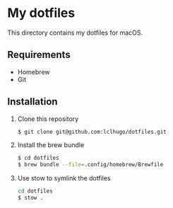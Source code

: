 # My dotfiles

This directory contains my dotfiles for macOS.

## Requirements

- Homebrew
- Git

## Installation

1. Clone this repository

   ```sh
   $ git clone git@github.com:lclhugo/dotfiles.git
   ```

2. Install the brew bundle

   ```sh
   $ cd dotfiles
   $ brew bundle --file=.config/homebrew/Brewfile
   ```

3. Use stow to symlink the dotfiles
   ```sh
   cd dotfiles
   $ stow .
   ```
